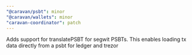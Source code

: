 ```yaml
---
"@caravan/psbt": minor
"@caravan/wallets": minor
"caravan-coordinator": patch
---
```


Adds support for translatePSBT for segwit PSBTs. This enables loading tx data directly from a psbt for ledger and trezor
